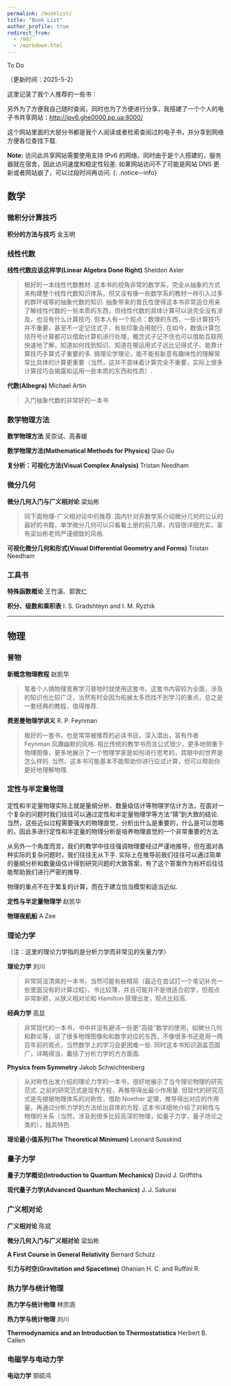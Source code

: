 ```yaml
---
permalink: /booklist/
title: "Book List"
author_profile: true
redirect_from: 
  - /md/
  - /markdown.html
---
```


To Do

（更新时间：2025-5-2）

这里记录了我个人推荐的一些书：

另外为了方便我自己随时查阅，同时也为了方便进行分享，我搭建了一个个人的电子书共享网站：<http://ipv6.ghe0000.pp.ua:8000/>

这个网站里面的大部分书都是我个人阅读或者检索查阅过的电子书，并分享到网络方便各位查找下载.

**Note:** 访问此共享网站需要使用支持 IPv6 的网络，同时由于是个人搭建的，服务器就在宿舍，因此访问速度和稳定性较差. 如果网站访问不了可能是网站 DNS 更新或者网站崩了，可以过段时间再访问.
{: .notice--info}

## 数学

### 微积分计算技巧

**积分的方法与技巧** 金玉明

### 线性代数

**线性代数应该这样学(Linear Algebra Done Right)** Sheldon Axler

> 极好的一本线性代数教材. 这本书的视角非常的数学系，完全从抽象的方式来构建整个线性代数知识体系，但又没有像一些数学系的教材一样引入过多的群环域等的抽象代数的知识. 抽象带来的普氏性使得这本书非常适合用来了解线性代数的一些本质的东西，但线性代数的具体计算可以说完全没有涉及，也没有什么计算技巧. 但本人有一个观点：数理的东西，一些计算技巧并不重要，甚至不一定记住式子，有些印象会用就行. 在如今，数值计算包括符号计算都可以借助计算机进行处理，概念式子记不住也可以借助互联网快速地了解，知道如何找到知识、知道在哪运用式子远比记得式子、能靠计算技巧手算式子重要的多. 搞理论学理论，能不能有新意有趣味性的理解常常比具体的计算更重要（当然，这并不意味着计算完全不重要，实际上很多计算技巧会揭露和运用一些本质的东西和性质）. 

**代数(Albegra)** Michael Artin

> 入门抽象代数的非常好的一本书

### 数学物理方法

**数学物理方法** 吴崇试、高春媛

**数学物理方法(Mathematical Methods for Physics)** Qiao Gu

**复分析：可视化方法(Visual Complex Analysis)** Tristan Needham

### 微分几何

**微分几何入门与广义相对论** 梁灿彬
> 同下面物理-广义相对论中的推荐. 国内针对非数学系介绍微分几何的公认的最好的书籍，单学微分几何可以只看看上册的前几章，内容很详细充实，富有梁灿彬老师严谨细致的风格. 

**可视化微分几何和形式(Visual Differential Geometry and Forms)** Tristan Needham 

### 工具书

**特殊函数概论** 王竹溪、郭敦仁

**积分、级数和乘积表** I. S. Gradshteyn and I. M. Ryzhik

---

## 物理

### 普物

**新概念物理教程** 赵凯华

> 笔者个人搞物理竞赛学习普物时就使用这套书，这套书内容较为全面，涉及的知识也比较广泛，当然有时会因为拓展太多而找不到学习的重点，总之是一套经典的教程，值得推荐.

**费恩曼物理学讲义** R. P. Feynman

> 极好的一套书，也是常常被推荐的必读书目，深入潜出，富有作者 Feynman 风趣幽默的风格. 相比传统的教学书而言公式很少，更多地侧重于物理图像，更多地展示了一个物理学家是如何进行思考的，其眼中的世界是怎么样的. 当然，这本书可能基本不能帮助你进行应试计算，但可以帮助你更好地理解物理.

### 定性与半定量物理

<div class="notice" markdown="1">
定性和半定量物理实际上就是量纲分析、数量级估计等物理学估计方法，在面对一个复杂的问题时我们往往可以通过定性和半定量物理学等方法“猜”到大致的结论. 当然，这些近似过程需要强大的物理直觉，分析出什么是重要的，什么是可以忽略的，因此多进行定性和半定量的物理分析是培养物理直觉的一个非常重要的方法.

从另外一个角度而言，我们的教学中往往强调物理要经过严谨地推导，但在面对各种实际的复杂问题时，我们往往无从下手. 实际上在推导前我们往往可以通过简单的量纲分析和数量级估计得到研究问题的大致答案，有了这个答案作为标杆后往往能帮助我们进行严密的推导.

物理的重点不在于繁复的计算，而在于建立恰当模型和适当近似.
</div>

**定性与半定量物理学** 赵凯华

**物理夜航船** A Zee

### 理论力学

（注：这里的理论力学指的是分析力学而非常见的矢量力学）

**理论力学** 刘川

> 非常简洁清爽的一本书，当然可能有些精简（最近在尝试打一个笔记补充一些里面没有的计算过程），书比较薄，并且可能并不是很适合初学，但观点非常新颖，从狭义相对论和 Hamilton 原理出发，观点比较高. 

**经典力学** 高显

> 非常现代的一本书，书中并没有避讳一些更“高级”数学的使用，如微分几何和群论等，讲了很多物理图像和和数学对应的东西，不像很多书还是用一两百年前的观点，当然数学上的学习会更困难一些. 同时这本书知识涵盖范围广，详略得当，囊括了分析力学的方方面面. 

**Physics from Symmetry** Jakob Schwichtenberg

> 从对称性出发介绍的理论力学的一本书，很好地展示了当今理论物理的研究范式. 之前的研究范式是现有方程，再推导得出最小作用量. 但现代的研究范式是先根据物理体系的对称性，借助 Noether 定理，推导得出对应的作用量，再通过分析力学的方法给出具体的方程. 这本书详细地介绍了对称性与物理的关系（当然，涉及到很多比较高深的物理，如量子力学，量子场论之类的），独具特色. 

**理论最小值系列(The Theoretical Minimum)** Leonard Susskind

### 量子力学

**量子力学概论(Introduction to Quantum Mechanics)** David J. Griffiths

**现代量子力学(Advanced Quantum Mechanics)** J. J. Sakurai 

### 广义相对论

**广义相对论** 陈斌

**微分几何入门与广义相对论** 梁灿彬

**A First Course in General Relativity** Bernard Schutz

**引力与时空(Gravitation and Spacetime)** Ohanian H. C. and Ruffini R.

### 热力学与统计物理

**热力学与统计物理** 林宗涵

**热力学与统计物理** 刘川

**Thermodynamics and an Introduction to Thermostatistics** Herbert B. Callen

### 电磁学与电动力学

**电动力学** 郭硕鸿


